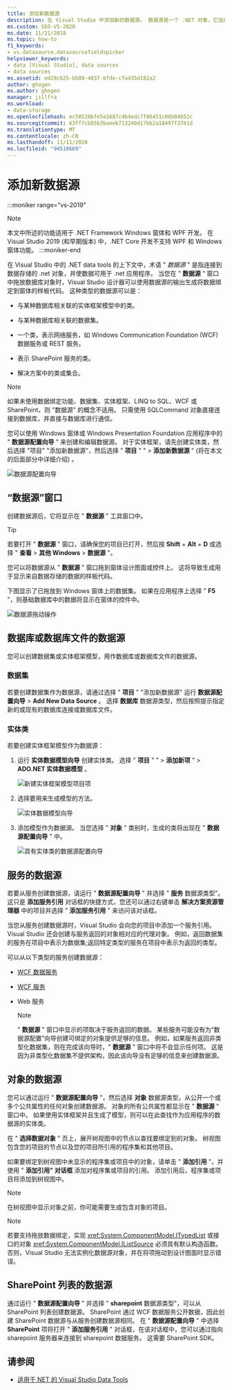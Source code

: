 ```yaml
---
title: 添加新数据源
description: 在 Visual Studio 中添加新的数据源。 数据源是一个 .NET 对象，它连接到数据存储并使数据可用于 .NET 应用程序。
ms.custom: SEO-VS-2020
ms.date: 11/21/2018
ms.topic: how-to
f1_keywords:
- vs.datasource.datasourcefieldspicker
helpviewer_keywords:
- data [Visual Studio], data sources
- data sources
ms.assetid: ed28c625-bb89-4037-bfde-cfa435d182a2
author: ghogen
ms.author: ghogen
manager: jillfra
ms.workload:
- data-storage
ms.openlocfilehash: ec58528bfe5e1687c4b4edc7f86451c08b04652c
ms.sourcegitcommit: 63ff7cb85b3baeeb713240d17bb2a18497f3741d
ms.translationtype: MT
ms.contentlocale: zh-CN
ms.lasthandoff: 11/11/2020
ms.locfileid: "94518669"
---
```

# <a name="add-new-data-sources"></a>添加新数据源

:::moniker range="vs-2019"
> [!NOTE]
> 本文中所述的功能适用于 .NET Framework Windows 窗体和 WPF 开发。 在 Visual Studio 2019 (和早期版本) 中，.NET Core 开发不支持 WPF 和 Windows 窗体功能。
:::moniker-end

在 Visual Studio 中的 .NET data tools 的上下文中，术语 " *数据源* " 是指连接到数据存储的 .net 对象，并使数据可用于 .net 应用程序。 当您在 " **数据源** " 窗口中拖放数据库对象时，Visual Studio 设计器可以使用数据源的输出生成将数据绑定到窗体的样板代码。 这种类型的数据源可以是：

- 与某种数据库相关联的实体框架模型中的类。

- 与某种数据库相关联的数据集。

- 一个类，表示网络服务，如 Windows Communication Foundation (WCF) 数据服务或 REST 服务。

- 表示 SharePoint 服务的类。

- 解决方案中的类或集合。

> [!NOTE]
> 如果未使用数据绑定功能、数据集、实体框架、LINQ to SQL、WCF 或 SharePoint，则 "数据源" 的概念不适用。 只需使用 SQLCommand 对象直接连接到数据库，并直接与数据库进行通信。

您可以使用 Windows 窗体或 Windows Presentation Foundation 应用程序中的 " **数据源配置向导** " 来创建和编辑数据源。 对于实体框架，请先创建实体类，然后选择 "项目" "添加新数据源"，然后选择 " **项目** " "  >  **添加新数据源** " (将在本文的后面部分中详细介绍) 。

![数据源配置向导](../data-tools/media/data-source-configuration-wizard.png)

## <a name="data-sources-window"></a>“数据源”窗口

创建数据源后，它将显示在 " **数据源** " 工具窗口中。

> [!TIP]
> 若要打开 " **数据源** " 窗口，请确保您的项目已打开，然后按 **Shift** + **Alt** + **D** 或选择 " **查看**  >  **其他 Windows**  >  **数据源** "。

您可以将数据源从 " **数据源** " 窗口拖到窗体设计图面或控件上。 这将导致生成用于显示来自数据存储的数据的样板代码。

下图显示了已拖放到 Windows 窗体上的数据集。 如果在应用程序上选择 " **F5** "，则基础数据库中的数据将显示在窗体的控件中。

![数据源拖动操作](../data-tools/media/raddata-data-source-drag-operation.png)

## <a name="data-source-for-a-database-or-a-database-file"></a>数据库或数据库文件的数据源

您可以创建数据集或实体框架模型，用作数据库或数据库文件的数据源。

### <a name="dataset"></a>数据集

若要创建数据集作为数据源，请通过选择 " **项目** " "添加新数据源" 运行 **数据源配置向导**  >  **Add New Data Source** 。 选择 **数据库** 数据源类型，然后按照提示指定新的或现有的数据库连接或数据库文件。

### <a name="entity-classes"></a>实体类

若要创建实体框架模型作为数据源：

1. 运行 **实体数据模型向导** 创建实体类。 选择 " **项目** " "  >  **添加新项** "  >  **ADO.NET 实体数据模型** 。

   ![新建实体框架模型项目项](../data-tools/media/raddata-new-entity-framework-model-project-item.png)

1. 选择要用来生成模型的方法。

   ![实体数据模型向导](../data-tools/media/raddata-entity-data-model-wizard.png)

1. 添加模型作为数据源。 当您选择 " **对象** " 类别时，生成的类将出现在 " **数据源配置向导** " 中。

   ![具有实体类的数据源配置向导](../data-tools/media/raddata-data-source-configuration-wizard-with-entity-classes.png)

## <a name="data-source-for-a-service"></a>服务的数据源

若要从服务创建数据源，请运行 " **数据源配置向导** " 并选择 " **服务** 数据源类型"。 这只是 **添加服务引用** 对话框的快捷方式，您还可以通过右键单击 **解决方案资源管理器** 中的项目并选择 " **添加服务引用** " 来访问该对话框。

当您从服务创建数据源时，Visual Studio 会向您的项目中添加一个服务引用。 Visual Studio 还会创建与服务返回的对象相对应的代理对象。 例如，返回数据集的服务在项目中表示为数据集;返回特定类型的服务在项目中表示为返回的类型。

可以从以下类型的服务创建数据源：

- [WCF 数据服务](/dotnet/framework/data/wcf/wcf-data-services-overview)

- [WCF 服务](../data-tools/windows-communication-foundation-services-and-wcf-data-services-in-visual-studio.md)

- Web 服务

    > [!NOTE]
    > " **数据源** " 窗口中显示的项取决于服务返回的数据。 某些服务可能没有为“数据源配置”向导创建可绑定的对象提供足够的信息。 例如，如果服务返回非类型化数据集，则在完成该向导时，" **数据源** " 窗口中将不会显示任何项。 这是因为非类型化数据集不提供架构，因此该向导没有足够的信息来创建数据源。

## <a name="data-source-for-an-object"></a>对象的数据源

您可以通过运行 " **数据源配置向导** "，然后选择 **对象** 数据源类型，从公开一个或多个公共属性的任何对象创建数据源。 对象的所有公共属性都显示在 " **数据源** " 窗口中。 如果使用实体框架并且生成了模型，则可以在此查找作为应用程序的数据源的实体类。

在 " **选择数据对象** " 页上，展开树视图中的节点以查找要绑定到的对象。 树视图包含您的项目的节点以及您的项目所引用的程序集和其他项目。

如果要绑定到树视图中未显示的程序集或项目中的对象，请单击 " **添加引用** "，并使用 " **添加引用" 对话框** 添加对程序集或项目的引用。 添加引用后，程序集或项目将添加到树视图中。

> [!NOTE]
> 在树视图中显示对象之前，你可能需要生成包含对象的项目。

> [!NOTE]
> 若要支持拖放数据绑定，实现 <xref:System.ComponentModel.ITypedList> 或接口的对象 <xref:System.ComponentModel.IListSource> 必须具有默认构造函数。 否则，Visual Studio 无法实例化数据源对象，并在将项拖动到设计图面时显示错误。

## <a name="data-source-for-a-sharepoint-list"></a>SharePoint 列表的数据源

通过运行 " **数据源配置向导** " 并选择 " **sharepoint** 数据源类型"，可以从 SharePoint 列表创建数据源。 SharePoint 通过 WCF 数据服务公开数据，因此创建 SharePoint 数据源与从服务创建数据源相同。 在 " **数据源配置向导** " 中选择 **SharePoint** 项将打开 " **添加服务引用** " 对话框，在该对话框中，您可以通过指向 sharepoint 服务器来连接到 sharepoint 数据服务。 这需要 SharePoint SDK。

## <a name="see-also"></a>请参阅

- [适用于 NET 的 Visual Studio Data Tools](../data-tools/visual-studio-data-tools-for-dotnet.md)
